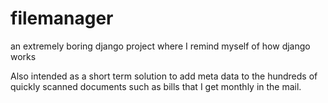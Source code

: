 filemanager
===========
an extremely boring django project where I remind myself of how django works

Also intended as a short term solution to add meta data to the hundreds of quickly scanned documents such as bills that I get monthly in the mail.

